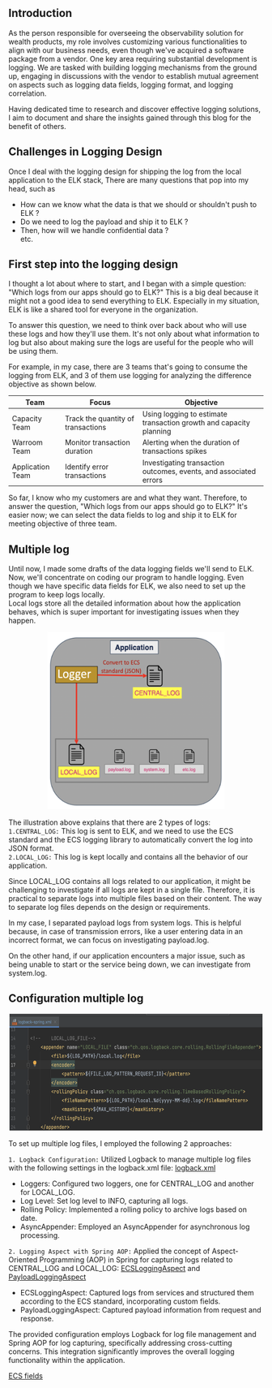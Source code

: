 ## Introduction
As the person responsible for overseeing the observability solution for wealth products, my role involves customizing various functionalities to align with our business needs, even though we've acquired a software package from a vendor. One key area requiring substantial development is logging. We are tasked with building logging mechanisms from the ground up, engaging in discussions with the vendor to establish mutual agreement on aspects such as logging data fields, logging format, and logging correlation. 

Having dedicated time to research and discover effective logging solutions, I aim to document and share the insights gained through this blog for the benefit of others.

## Challenges in Logging Design 
Once I deal with the logging design for shipping the log from the local application to the ELK stack, There are many questions that pop into my head, such as
* How can we know what the data is that we should or shouldn't push to ELK ?
* Do we need to log the payload and ship it to ELK ?
* Then, how will we handle confidential data ?\
etc.

## First step into the logging design
I thought a lot about where to start, and I began with a simple question: "Which logs from our apps should go to ELK?" This is a big deal because it might not a good idea to send everything to ELK. Especially in my situation, ELK is like a shared tool for everyone in the organization.

To answer this question, we need to think over back about who will use these logs and how they'll use them. It's not only about what information to log but also about making sure the logs are useful for the people who will be using them.

For example, in my case, there are 3 teams that's going to consume the logging from ELK, and 3 of them use logging for analyzing the difference objective as shown below.


| Team            | Focus                                      | Objective                                               |
|-----------------|--------------------------------------------|---------------------------------------------------------|
| Capacity Team   | Track the quantity of transactions          | Using logging to estimate transaction growth and capacity planning  |
| Warroom Team    | Monitor transaction duration               | Alerting when the duration of transactions spikes        |
| Application Team| Identify error transactions                 | Investigating transaction outcomes, events, and associated errors |


So far, I know who my customers are and what they want. Therefore, to answer the question, "Which logs from our apps should go to ELK?" It's easier now; we can select the data fields to log and ship it to ELK for meeting objective of three team.

## Multiple log
Until now, I made some drafts of the data logging fields we'll send to ELK. Now, we'll concentrate on coding our program to handle logging. Even though we have specific data fields for ELK, we also need to set up the program to keep logs locally.\
Local logs store all the detailed information about how the application behaves, which is super important for investigating issues when they happen.

<p align="center">
  <img src="images/multiple-log.png" alt="image description" width="350" height="350">
</p>

The illustration above explains that there are 2 types of logs:\
`1.CENTRAL_LOG:` This log is sent to ELK, and we need to use the ECS standard and the ECS logging library to automatically convert the log into JSON format.\
`2.LOCAL_LOG:` This log is kept locally and contains all the behavior of our application.

Since LOCAL_LOG contains all logs related to our application, it might be challenging to investigate if all logs are kept in a single file. Therefore, it is practical to separate logs into multiple files based on their content. The way to separate log files depends on the design or requirements.

In my case, I separated payload logs from system logs. This is helpful because, in case of transmission errors, like a user entering data in an incorrect format, we can focus on investigating payload.log.

On the other hand, if our application encounters a major issue, such as being unable to start or the service being down, we can investigate from system.log.


## Configuration multiple log 

<p align="center">
  <img src="images/logback-example.png" alt="image description" width="500" height="230">
</p>
To set up multiple log files, I employed the following 2 approaches:

`1. Logback Configuration:` Utilized Logback to manage multiple log files with the following settings in the logback.xml file:
[logback.xml](https://github.com/santipabWannakiri/spring-boot-multiple-log-aop/blob/main/src/main/resources/logback-spring.xml)
* Loggers: Configured two loggers, one for CENTRAL_LOG and another for LOCAL_LOG.
* Log Level: Set log level to INFO, capturing all logs.
* Rolling Policy: Implemented a rolling policy to archive logs based on date.
* AsyncAppender: Employed an AsyncAppender for asynchronous log processing.
  
`2. Logging Aspect with Spring AOP:` Applied the concept of Aspect-Oriented Programming (AOP) in Spring for capturing logs related to CENTRAL_LOG and LOCAL_LOG: [ECSLoggingAspect](https://github.com/santipabWannakiri/spring-boot-multiple-log-aop/blob/main/src/main/java/com/multiple/log/aop/configuration/ECSLoggingAspect.java)
    and    [PayloadLoggingAspect](https://github.com/santipabWannakiri/spring-boot-multiple-log-aop/blob/main/src/main/java/com/multiple/log/aop/configuration/PayloadLoggingAspect.java)
* ECSLoggingAspect: Captured logs from services and structured them according to the ECS standard, incorporating custom fields.
* PayloadLoggingAspect: Captured payload information from request and response.

The provided configuration employs Logback for log file management and Spring AOP for log capturing, specifically addressing cross-cutting concerns. This integration significantly improves the overall logging functionality within the application.



[ECS fields](https://github.com/elastic/ecs/blob/8.11/generated/csv/fields.csv)
